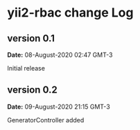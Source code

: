 yii2-rbac change Log
===========================

version 0.1
-------------
**Date:** 08-August-2020  02:47 GMT-3

Initial release

version 0.2
-------------
**Date:** 09-August-2020  21:15 GMT-3

GeneratorController added
